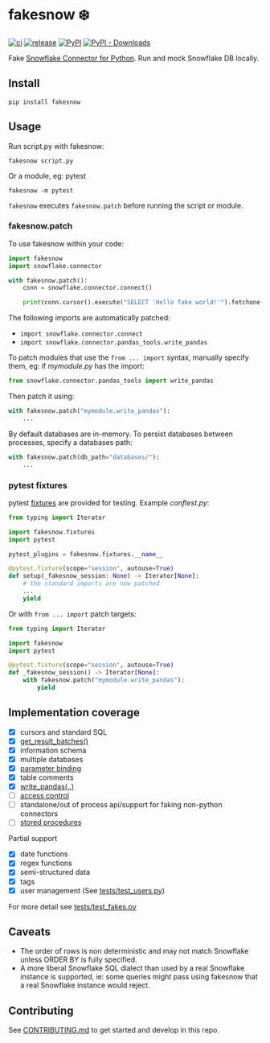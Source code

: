 # fakesnow ❄️

[![ci](https://github.com/tekumara/fakesnow/actions/workflows/ci.yml/badge.svg)](https://github.com/tekumara/fakesnow/actions/workflows/ci.yml)
[![release](https://github.com/tekumara/fakesnow/actions/workflows/release.yml/badge.svg)](https://github.com/tekumara/fakesnow/actions/workflows/release.yml)
[![PyPI](https://img.shields.io/pypi/v/fakesnow?color=violet)](https://pypi.org/project/fakesnow/)
[![PyPI - Downloads](https://img.shields.io/pypi/dm/fakesnow?color=violet)](https://pypi.org/project/fakesnow/)

Fake [Snowflake Connector for Python](https://docs.snowflake.com/en/user-guide/python-connector). Run and mock Snowflake DB locally.

## Install

```
pip install fakesnow
```

## Usage

Run script.py with fakesnow:

```shell
fakesnow script.py
```

Or a module, eg: pytest

```shell
fakesnow -m pytest
```

`fakesnow` executes `fakesnow.patch` before running the script or module.

### fakesnow.patch

To use fakesnow within your code:

```python
import fakesnow
import snowflake.connector

with fakesnow.patch():
    conn = snowflake.connector.connect()

    print(conn.cursor().execute("SELECT 'Hello fake world!'").fetchone())
```

The following imports are automatically patched:

- `import snowflake.connector.connect`
- `import snowflake.connector.pandas_tools.write_pandas`

To patch modules that use the `from ... import` syntax, manually specify them, eg: if _mymodule.py_ has the import:

```python
from snowflake.connector.pandas_tools import write_pandas
```

Then patch it using:

```python
with fakesnow.patch("mymodule.write_pandas"):
    ...
```

By default databases are in-memory. To persist databases between processes, specify a databases path:

```python
with fakesnow.patch(db_path="databases/"):
    ...
```

### pytest fixtures

pytest [fixtures](fakesnow/fixtures.py) are provided for testing. Example _conftest.py_:

```python
from typing import Iterator

import fakesnow.fixtures
import pytest

pytest_plugins = fakesnow.fixtures.__name__

@pytest.fixture(scope="session", autouse=True)
def setup(_fakesnow_session: None) -> Iterator[None]:
    # the standard imports are now patched
    ...
    yield
```

Or with `from ... import` patch targets:

```python
from typing import Iterator

import fakesnow
import pytest

@pytest.fixture(scope="session", autouse=True)
def _fakesnow_session() -> Iterator[None]:
    with fakesnow.patch("mymodule.write_pandas"):
        yield
```

## Implementation coverage

- [x] cursors and standard SQL
- [x] [get_result_batches()](https://docs.snowflake.com/en/user-guide/python-connector-api#get_result_batches)
- [x] information schema
- [x] multiple databases
- [x] [parameter binding](https://docs.snowflake.com/en/user-guide/python-connector-example#binding-data)
- [x] table comments
- [x] [write_pandas(..)](https://docs.snowflake.com/en/user-guide/python-connector-api#write_pandas)
- [ ] [access control](https://docs.snowflake.com/en/user-guide/security-access-control-overview)
- [ ] standalone/out of process api/support for faking non-python connectors
- [ ] [stored procedures](https://docs.snowflake.com/en/sql-reference/stored-procedures)

Partial support

- [x] date functions
- [x] regex functions
- [x] semi-structured data
- [x] tags
- [x] user management (See [tests/test_users.py](tests/test_users.py))

For more detail see [tests/test_fakes.py](tests/test_fakes.py)

## Caveats

- The order of rows is non deterministic and may not match Snowflake unless ORDER BY is fully specified.
- A more liberal Snowflake SQL dialect than used by a real Snowflake instance is supported, ie: some queries might pass using fakesnow that a real Snowflake instance would reject.

## Contributing

See [CONTRIBUTING.md](CONTRIBUTING.md) to get started and develop in this repo.
